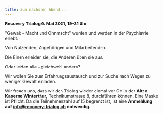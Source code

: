 ```yaml
---
title: zum nächsten Abend...
---
```

**Recovery Trialog 6. Mai 2021, 19-21 Uhr**

"Gewalt - Macht und Ohnmacht" wurden und werden in der Psychiatrie erlebt. 

Von Nutzenden, Angehörigen und Mitarbeitenden. 

Die Einen erleiden sie, die Anderen üben sie aus. 

Oder leiden alle - gleichwohl anders? 

Wir wollen Sie zum Erfahrungsaustausch und zur Suche nach Wegen zu weniger Gewalt einladen. 

Wir freuen uns, dass wir den Trialog wieder einmal vor Ort in der **Alten Kaserne Winterthur,** Technikumstrasse 8, durchführen können. Eine Maske ist Pflicht. Da die Teilnehmenzahl auf 15 begrenzt ist, ist eine **Anmeldung auf info@recovery-trialog.ch notwendig.**